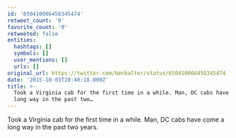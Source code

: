 ```yaml
---
id: '650410066458345474'
retweet_count: '0'
favorite_count: '0'
retweeted: false
entities:
  hashtags: []
  symbols: []
  user_mentions: []
  urls: []
original_url: https://twitter.com/benbalter/status/650410066458345474
date: '2015-10-03T20:40:18.000Z'
title: >-
  Took a Virginia cab for the first time in a while. Man, DC cabs have come a
  long way in the past two…
---
```


Took a Virginia cab for the first time in a while. Man, DC cabs have come a long way in the past two years.